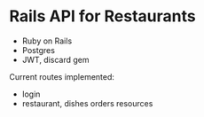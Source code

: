 # Rails API for Restaurants 

- Ruby on Rails
- Postgres
- JWT, discard gem

Current routes implemented: 
- login 
- restaurant, dishes orders resources